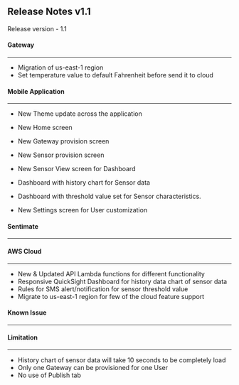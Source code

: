 ## Release Notes v1.1

Release version - 1.1



#### Gateway

---------------------

* Migration of us-east-1 region
* Set temperature value to default Fahrenheit before send it to cloud



#### Mobile Application

-------------------

* New Theme update across the application

* New Home screen

* New Gateway provision screen

* New Sensor provision screen

* New Sensor View screen for Dashboard

* Dashboard with history chart for Sensor data

* Dashboard with threshold value set for Sensor characteristics. 

* New Settings screen for User customization

  

#### Sentimate

-----------------------



#### AWS Cloud 

-----------

* New & Updated API Lambda functions for different functionality
* Responsive QuickSight Dashboard for history data chart of sensor data
* Rules for SMS alert/notification for sensor threshold value
* Migrate to us-east-1 region for few of the cloud feature support



#### **Known Issue**

--------------------



#### **Limitation**

-----------------

* History chart of sensor data will take 10 seconds to be completely load
* Only one Gateway can be provisioned for one User
* No use of Publish tab
